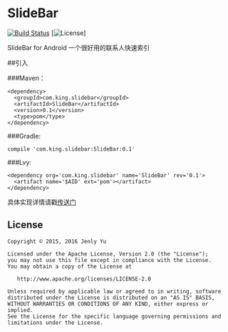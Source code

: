 # SlideBar
[![Build Status](https://travis-ci.org/jenly1314/SlideBar.svg?branch=master)](https://travis-ci.org/jenly1314/SlideBar)
[![License](http://www.apache.org/licenses/LICENSE-2.0)]

SlideBar for Android 一个很好用的联系人快速索引

##引入

###Maven：
```
<dependency>
  <groupId>com.king.slidebar</groupId>
  <artifactId>SlideBar</artifactId>
  <version>0.1</version>
  <type>pom</type>
</dependency>
```
###Gradle:
```
compile 'com.king.slidebar:SlideBar:0.1'
```
###Lvy:
```
<dependency org='com.king.slidebar' name='SlideBar' rev='0.1'>
  <artifact name='$AID' ext='pom'></artifact>
</dependency>
```


具体实现详情请戳[传送门](http://blog.csdn.net/jenly121/article/details/48466641)

## License

    Copyright © 2015, 2016 Jenly Yu 

    Licensed under the Apache License, Version 2.0 (the "License");
    you may not use this file except in compliance with the License.
    You may obtain a copy of the License at

       http://www.apache.org/licenses/LICENSE-2.0

    Unless required by applicable law or agreed to in writing, software
    distributed under the License is distributed on an "AS IS" BASIS,
    WITHOUT WARRANTIES OR CONDITIONS OF ANY KIND, either express or implied.
    See the License for the specific language governing permissions and
    limitations under the License.

